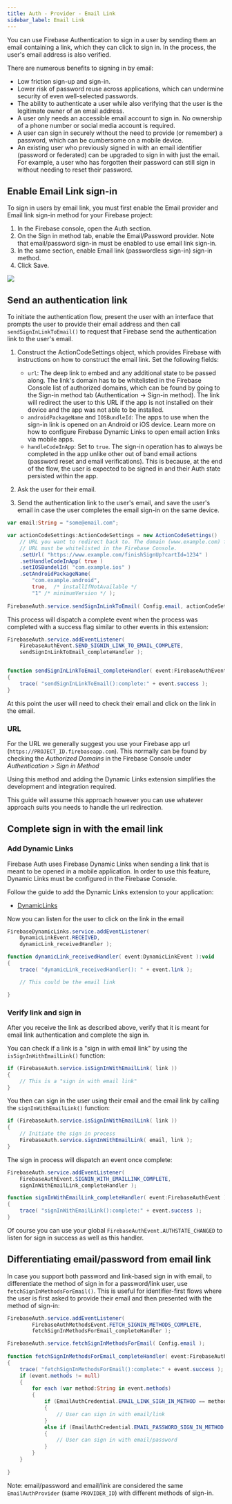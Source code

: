 ```yaml
---
title: Auth - Provider - Email Link
sidebar_label: Email Link
---
```


You can use Firebase Authentication to sign in a user by sending them an email containing a link, 
which they can click to sign in. In the process, the user's email address is also verified.

There are numerous benefits to signing in by email:

- Low friction sign-up and sign-in.
- Lower risk of password reuse across applications, which can undermine security of even well-selected passwords.
- The ability to authenticate a user while also verifying that the user is the legitimate owner of an email address.
- A user only needs an accessible email account to sign in. No ownership of a phone number or social media account is required.
- A user can sign in securely without the need to provide (or remember) a password, which can be cumbersome on a mobile device.
- An existing user who previously signed in with an email identifier (password or federated) can be upgraded to sign in with just the email. For example, a user who has forgotten their password can still sign in without needing to reset their password.

## Enable Email Link sign-in

To sign in users by email link, you must first enable the Email provider and Email link sign-in method for your Firebase project:

1. In the Firebase console, open the Auth section.
2. On the Sign in method tab, enable the Email/Password provider. Note that email/password sign-in must be enabled to use email link sign-in.
3. In the same section, enable Email link (passwordless sign-in) sign-in method.
4. Click Save.

![](../images/auth-email-link-enable.png)


## Send an authentication link

To initiate the authentication flow, present the user with an interface that prompts the user 
to provide their email address and then call `sendSignInLinkToEmail()` to request that 
Firebase send the authentication link to the user's email.

1. Construct the ActionCodeSettings object, which provides Firebase with instructions on how to construct the email link.  Set the following fields:
	- `url`: The deep link to embed and any additional state to be passed along. The link's domain has to be whitelisted in the Firebase Console list of authorized domains, which can be found by going to the Sign-in method tab (Authentication -> Sign-in method). The link will redirect the user to this URL if the app is not installed on their device and the app was not able to be installed.
	- `androidPackageName` and `IOSBundleId`: The apps to use when the sign-in link is opened on an Android or iOS device. Learn more on how to configure Firebase Dynamic Links to open email action links via mobile apps.
	- `handleCodeInApp`: Set to `true`. The sign-in operation has to always be completed in the app unlike other out of band email actions (password reset and email verifications). This is because, at the end of the flow, the user is expected to be signed in and their Auth state persisted within the app.

2. Ask the user for their email.

3. Send the authentication link to the user's email, and save the user's email in case the user completes the email sign-in on the same device.


```actionscript
var email:String = "some@email.com";

var actionCodeSettings:ActionCodeSettings = new ActionCodeSettings()
	// URL you want to redirect back to. The domain (www.example.com) for this
	// URL must be whitelisted in the Firebase Console.
	.setUrl( "https://www.example.com/finishSignUp?cartId=1234" )
	.setHandleCodeInApp( true )
	.setIOSBundelId( "com.example.ios" )
	.setAndroidPackageName( 
		"com.example.android", 
		true,  /* installIfNotAvailable */
		"1" /* minimumVersion */ );
		
FirebaseAuth.service.sendSignInLinkToEmail( Config.email, actionCodeSettings );
```

This process will dispatch a complete event when the process was completed with a success flag similar to other events in this extension:

```actionscript
FirebaseAuth.service.addEventListener(
	FirebaseAuthEvent.SEND_SIGNIN_LINK_TO_EMAIL_COMPLETE,
	sendSignInLinkToEmail_completeHandler );


function sendSignInLinkToEmail_completeHandler( event:FirebaseAuthEvent ):void
{
	trace( "sendSignInLinkToEmail():complete:" + event.success );
}
```


At this point the user will need to check their email and click on the link in the email.


### URL

For the URL we generally suggest you use your Firebase app url (`https://PROJECT_ID.firebaseapp.com`). This normally can be found by checking the *Authorized Domains* in the Firebase Console under *Authentication > Sign in Method*

Using this method and adding the Dynamic Links extension simplifies the development and integration required. 

This guide will assume this approach however you can use whatever approach suits you needs to handle the url redirection.


## Complete sign in with the email link


### Add Dynamic Links

Firebase Auth uses Firebase Dynamic Links when sending a link that is meant to be opened in a mobile application. In order to use this feature, Dynamic Links must be configured in the Firebase Console.

Follow the guide to add the Dynamic Links extension to your application:

- [DynamicLinks](../../dynamiclinks/add-the-extension.mdx)


Now you can listen for the user to click on the link in the email 

```actionscript
FirebaseDynamicLinks.service.addEventListener( 
	DynamicLinkEvent.RECEIVED, 
	dynamicLink_receivedHandler );

function dynamicLink_receivedHandler( event:DynamicLinkEvent ):void
{
	trace( "dynamicLink_receivedHandler(): " + event.link );

	// This could be the email link 

}
```


### Verify link and sign in

After you receive the link as described above, verify that it is meant for email link authentication and complete the sign in.

You can check if a link is a "sign in with email link" by using the `isSignInWithEmailLink()` function:

```actionscript
if (FirebaseAuth.service.isSignInWithEmailLink( link ))
{
	// This is a "sign in with email link"
}
```

You then can sign in the user using their email and the email link by calling the `signInWithEmailLink()` function:

```actionscript
if (FirebaseAuth.service.isSignInWithEmailLink( link ))
{
	// Initiate the sign in process
	FirebaseAuth.service.signInWithEmailLink( email, link );
}
```

The sign in process will dispatch an event once complete:


```actionscript
FirebaseAuth.service.addEventListener(
	FirebaseAuthEvent.SIGNIN_WITH_EMAILLINK_COMPLETE,
	signInWithEmailLink_completeHandler );

function signInWithEmailLink_completeHandler( event:FirebaseAuthEvent ):void
{
	trace( "signInWithEmailLink():complete:" + event.success );
}
```

Of course you can use your global `FirebaseAuthEvent.AUTHSTATE_CHANGED` to listen for sign in success as well as this handler.




## Differentiating email/password from email link


In case you support both password and link-based sign in with email, to differentiate the method of sign in for a password/link user, use `fetchSignInMethodsForEmail()`. This is useful for identifier-first flows where the user is first asked to provide their email and then presented with the method of sign-in:


```actionscript
FirebaseAuth.service.addEventListener(
		FirebaseAuthMethodsEvent.FETCH_SIGNIN_METHODS_COMPLETE,
		fetchSignInMethodsForEmail_completeHandler );

FirebaseAuth.service.fetchSignInMethodsForEmail( Config.email );
		
function fetchSignInMethodsForEmail_completeHandler( event:FirebaseAuthMethodsEvent ):void
{
	trace( "fetchSignInMethodsForEmail():complete:" + event.success );
	if (event.methods != null)
	{
		for each (var method:String in event.methods)
		{
			if (EmailAuthCredential.EMAIL_LINK_SIGN_IN_METHOD == method)
			{
				// User can sign in with email/link
			}
			else if (EmailAuthCredential.EMAIL_PASSWORD_SIGN_IN_METHOD == method)
			{
				// User can sign in with email/password
			}
		}
	}
			
}
```

Note: email/password and email/link are considered the same `EmailAuthProvider` (same `PROVIDER_ID`) with different methods of sign-in.

